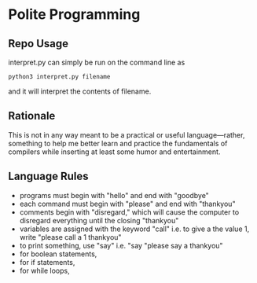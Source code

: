 # Polite Programming

## Repo Usage
interpret.py can simply be run on the command line as
```
python3 interpret.py filename
```
and it will interpret the contents of filename.

## Rationale
This is not in any way meant to be a practical or useful language—rather, something to help me better learn and practice the fundamentals of compilers while inserting at least some humor and entertainment.

## Language Rules
* programs must begin with "hello" and end with "goodbye"
* each command must begin with "please" and end with "thankyou"
* comments begin with "disregard," which will cause the computer to disregard everything until the closing "thankyou"
* variables are assigned with the keyword "call" i.e. to give a the value 1, write "please call a 1 thankyou"
* to print something, use "say" i.e. "say "please say a thankyou"
* for boolean statements,
* for if statements,
* for while loops,